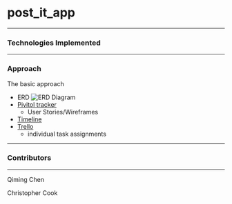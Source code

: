 # post_it_app
---

### Technologies Implemented
---


### Approach

The basic approach 
* ERD
![ERD Diagram](https://i.imgur.com/l2DZYPq.png)
* [Pivitol tracker](https://www.pivotaltracker.com/n/projects/2407483)
  * User Stories/Wireframes
* [Timeline]()
* [Trello]()
  * individual task assignments
---


### Contributors
---
Qiming Chen

Christopher Cook
